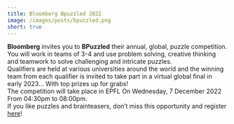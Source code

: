 ```yaml
---
title: Bloomberg Bpuzzled 2022
image: /images/posts/bpuzzled.png
short: true
---
```


**Bloomberg** invites you to **BPuzzled** their annual, global, puzzle competition.  
You will work in teams of 3-4 and use problem solving, creative thinking and teamwork to solve challenging and intricate puzzles.  
Qualifiers are held at various universities around the world and the winning team from each qualifier is invited to take part in a virtual global final in early 2023... With top prizes up for grabs!  
The competition will take place in EPFL On Wednesday, 7 December 2022 From 04:30pm to 08:00pm.  
If you like puzzles and brainteasers, don’t miss this opportunity and register [here](https://tinyurl.com/279822bv)!
